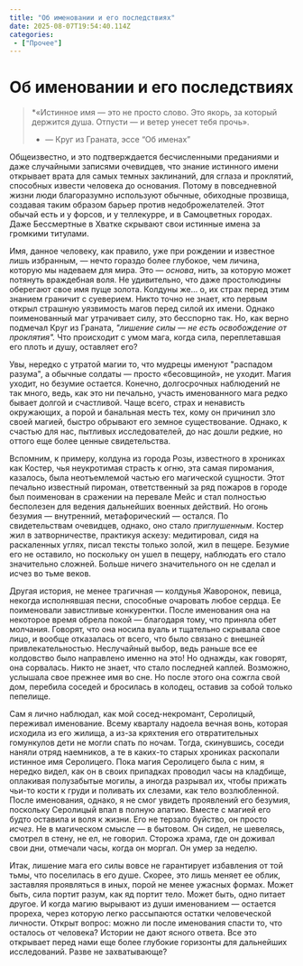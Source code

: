 ```yaml
---
title: "Об именовании и его последствиях"
date: 2025-08-07T19:54:40.114Z
categories:
 - ["Прочее"]
---
```


Об именовании и его последствиях
================================

> *«Истинное имя — это не просто слово. Это якорь, за который держится
> душа. Отпусти — и ветер унесет тебя прочь».  
> * — Круг из Граната, эссе “Об именах”

Общеизвестно, и это подтверждается бесчисленными преданиями и даже
случайными записями очевидцев, что знание истинного имени открывает
врата для самых темных заклинаний, для сглаза и проклятий, способных
извести человека до основания. Потому в повседневной жизни люди
благоразумно используют обычные, обиходные прозвища, создавая таким
образом барьер против недоброжелателей. Этот обычай есть и у форсов, и у
теллекурре, и в Самоцветных городах. Даже Бессмертные в Хватке скрывают
свои истинные имена за громкими титулами.

Имя, данное человеку, как правило, уже при рождении и известное лишь
избранным, — нечто гораздо более глубокое, чем личина, которую мы
надеваем для мира. Это — *основа*, нить, за которую может потянуть
враждебная воля. Не удивительно, что даже простолюдины оберегают свое
имя пуще золота. Колдуны же… о, их страх перед этим знанием граничит с
суеверием. Никто точно не знает, кто первым открыл страшную уязвимость
магов перед силой их имени. Однако поименованный маг утрачивает силу,
это бесспорно так. Но, как верно подмечал Круг из Граната, *"лишение
силы — не есть освобождение от проклятия".* Что происходит с умом мага,
когда сила, переплетавшая его плоть и душу, оставляет его?

Увы, нередко с утратой магии то, что мудрецы именуют "распадом разума",
а обычные солдаты — просто «бесовщиной», не уходит. Магия уходит, но
безумие остается. Конечно, долгосрочных наблюдений не так много, ведь,
как это ни печально, участь именованного мага редко бывает долгой и
счастливой. Чаще всего, страх и ненависть окружающих, а порой и
банальная месть тех, кому он причинил зло своей магией, быстро обрывают
его земное существование. Однако, к счастью для нас, пытливых
исследователей, до нас дошли редкие, но оттого еще более ценные
свидетельства.

Вспомним, к примеру, колдуна из города Розы, известного в хрониках как
Костер, чья неукротимая страсть к огню, эта самая пиромания, казалось,
была неотъемлемой частью его магической сущности. Этот печально
известный пироман, ответственный за ряд пожаров в городе был поименован
в сражении на перевале Мейс и стал полностью бесполезен для ведения
дальнейших военных действий. Но огонь безумия — внутренний,
метафорический — остался. По свидетельствам очевидцев, однако, оно стало
*приглушенным*. Костер жил в затворничестве, практикуя аскезу:
медитировал, сидя на раскаленных углях, писал тексты только золой, жил в
пещере. Безумие его не оставило, но поскольку он ушел в пещеру,
наблюдать его стало значительно сложней. Больше ничего значительного он
не сделал и исчез во тьме веков.

Другая история, не менее трагичная — колдунья Жаворонок, певица, некогда
исполнявшая песни, способные очаровать любое сердца. Ее поименовали
завистливые конкурентки. После именования она на некоторое время обрела
покой — благодаря тому, что приняла обет молчания. Говорят, что она
носила вуаль и тщательно скрывала свое лицо, и вообще отказалась от
всего, что было связано с внешней привлекательностью. Неслучайный выбор,
ведь раньше все ее колдовство было направлено именно на это! Но однажды,
как говорят, она сорвалась. Никто не знает, что стало последней каплей.
Возможно, услышала свое прежнее имя во сне. Но после этого она сожгла
свой дом, перебила соседей и бросилась в колодец, оставив за собой
только пепелище.

Сам я лично наблюдал, как мой сосед-некромант, Серолицый, переживал
именование. Всему кварталу надоела вечная вонь, которая исходила из его
жилища, а из-за кряхтения его отвратительных гомункулов дети не могли
спать по ночам. Тогда, скинувшись, соседи наняли отряд наемников, а те в
каких-то старых хрониках раскопали истинное имя Серолицего. Пока магия
Серолицего была с ним, я нередко видел, как он в своих припадках
проводил часы на кладбище, оплакивая полузабытые могилы, а иногда
разрывал их, чтобы прижать чьи-то кости к груди и поливать их слезами,
как тело возлюбленной. После именования, однако, я не смог увидеть
проявлений его безумия, поскольку Серолицый впал в полную апатию. Вместе
с магией его будто оставила и воля к жизни. Его не терзало буйство, он
просто *исчез*. Не в магическом смысле — в бытовом. Он сидел, не
шевелясь, смотрел в стену, не ел, не говорил. Сторожа храма, где он
доживал свои дни, отмечали часы, когда он моргал. Он умер за неделю.

Итак, лишение мага его силы вовсе не гарантирует избавления от той тьмы,
что поселилась в его душе. Скорее, это лишь меняет ее облик, заставляя
проявляться в иных, порой не менее ужасных формах. Может быть, сила
портит разум, как яд портит тело. Может быть, одно питает другое. И
когда магию вырывают из души именованием — остается прореха, через
которую легко рассыпаются остатки человеческой личности. Открыт вопрос:
можно ли после именования спасти то, что осталось от человека? Истории
не дают ясного ответа. Все это открывает перед нами еще более глубокие
горизонты для дальнейших исследований. Разве не захватывающе?
